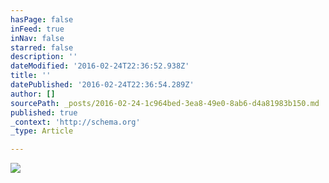 ```yaml
---
hasPage: false
inFeed: true
inNav: false
starred: false
description: ''
dateModified: '2016-02-24T22:36:52.938Z'
title: ''
datePublished: '2016-02-24T22:36:54.289Z'
author: []
sourcePath: _posts/2016-02-24-1c964bed-3ea8-49e0-8ab6-d4a81983b150.md
published: true
_context: 'http://schema.org'
_type: Article

---
```

![](https://the-grid-user-content.s3-us-west-2.amazonaws.com/fba5834c-2910-4a45-91e7-ee5bd3530e80.jpg)